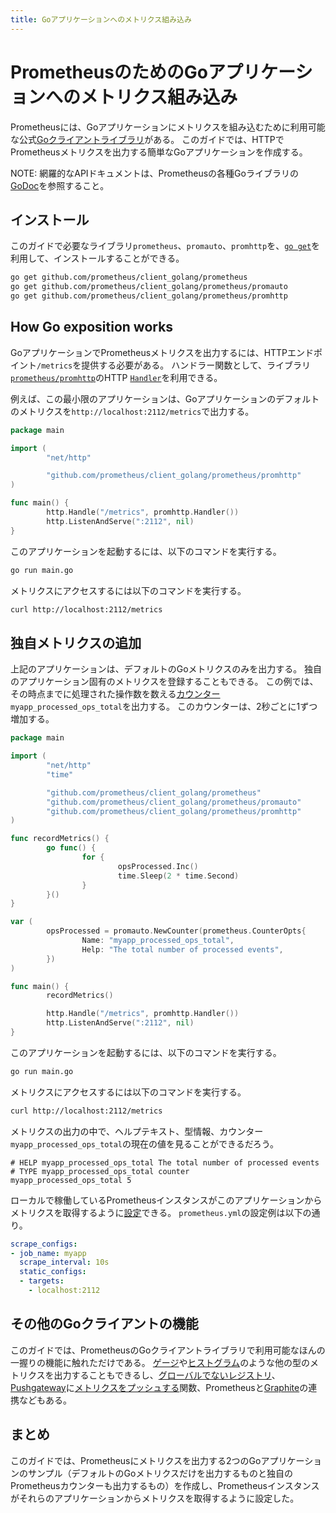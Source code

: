 ```yaml
---
title: Goアプリケーションへのメトリクス組み込み
---
```


# PrometheusのためのGoアプリケーションへのメトリクス組み込み

Prometheusには、Goアプリケーションにメトリクスを組み込むために利用可能な公式[Goクライアントライブラリ](https://github.com/prometheus/client_golang)がある。
このガイドでは、HTTPでPrometheusメトリクスを出力する簡単なGoアプリケーションを作成する。

NOTE: 網羅的なAPIドキュメントは、Prometheusの各種Goライブラリの[GoDoc](https://godoc.org/github.com/prometheus/client_golang)を参照すること。

## インストール

このガイドで必要なライブラリ`prometheus`、`promauto`、`promhttp`を、[`go get`](https://golang.org/doc/articles/go_command.html)を利用して、インストールすることができる。

```bash
go get github.com/prometheus/client_golang/prometheus
go get github.com/prometheus/client_golang/prometheus/promauto
go get github.com/prometheus/client_golang/prometheus/promhttp
```

## How Go exposition works

GoアプリケーションでPrometheusメトリクスを出力するには、HTTPエンドポイント`/metrics`を提供する必要がある。
ハンドラー関数として、ライブラリ[`prometheus/promhttp`](https://godoc.org/github.com/prometheus/client_golang/prometheus/promhttp)のHTTP [`Handler`](https://godoc.org/github.com/prometheus/client_golang/prometheus/promhttp#Handler)を利用できる。

例えば、この最小限のアプリケーションは、Goアプリケーションのデフォルトのメトリクスを`http://localhost:2112/metrics`で出力する。

```go
package main

import (
        "net/http"

        "github.com/prometheus/client_golang/prometheus/promhttp"
)

func main() {
        http.Handle("/metrics", promhttp.Handler())
        http.ListenAndServe(":2112", nil)
}
```

このアプリケーションを起動するには、以下のコマンドを実行する。

```bash
go run main.go
```

メトリクスにアクセスするには以下のコマンドを実行する。

```bash
curl http://localhost:2112/metrics
```

## 独自メトリクスの追加

上記のアプリケーションは、デフォルトのGoメトリクスのみを出力する。
独自のアプリケーション固有のメトリクスを登録することもできる。
この例では、その時点までに処理された操作数を数える[カウンター](/docs/concepts/metric_types/#counter)`myapp_processed_ops_total`を出力する。
このカウンターは、2秒ごとに1ずつ増加する。

```go
package main

import (
        "net/http"
        "time"

        "github.com/prometheus/client_golang/prometheus"
        "github.com/prometheus/client_golang/prometheus/promauto"
        "github.com/prometheus/client_golang/prometheus/promhttp"
)

func recordMetrics() {
        go func() {
                for {
                        opsProcessed.Inc()
                        time.Sleep(2 * time.Second)
                }
        }()
}

var (
        opsProcessed = promauto.NewCounter(prometheus.CounterOpts{
                Name: "myapp_processed_ops_total",
                Help: "The total number of processed events",
        })
)

func main() {
        recordMetrics()

        http.Handle("/metrics", promhttp.Handler())
        http.ListenAndServe(":2112", nil)
}
```

このアプリケーションを起動するには、以下のコマンドを実行する。

```bash
go run main.go
```

メトリクスにアクセスするには以下のコマンドを実行する。

```bash
curl http://localhost:2112/metrics
```

メトリクスの出力の中で、ヘルプテキスト、型情報、カウンター`myapp_processed_ops_total`の現在の値を見ることができるだろう。

```
# HELP myapp_processed_ops_total The total number of processed events
# TYPE myapp_processed_ops_total counter
myapp_processed_ops_total 5
```

ローカルで稼働しているPrometheusインスタンスがこのアプリケーションからメトリクスを取得するように[設定](/docs/prometheus/latest/configuration/configuration/#<scrape_config>)できる。
`prometheus.yml`の設定例は以下の通り。

```yaml
scrape_configs:
- job_name: myapp
  scrape_interval: 10s
  static_configs:
  - targets:
    - localhost:2112
```

## その他のGoクライアントの機能

このガイドでは、PrometheusのGoクライアントライブラリで利用可能なほんの一握りの機能に触れただけである。
[ゲージ](https://godoc.org/github.com/prometheus/client_golang/prometheus#Gauge)や[ヒストグラム](https://godoc.org/github.com/prometheus/client_golang/prometheus#Histogram)のような他の型のメトリクスを出力することもできるし、[グローバルでないレジストリ](https://godoc.org/github.com/prometheus/client_golang/prometheus#Registry)、[Pushgateway](/docs/instrumenting/pushing/)に[メトリクスをプッシュする](https://godoc.org/github.com/prometheus/client_golang/prometheus/push)関数、Prometheusと[Graphite](https://godoc.org/github.com/prometheus/client_golang/prometheus/graphite)の連携などもある。

## まとめ

このガイドでは、Prometheusにメトリクスを出力する2つのGoアプリケーションのサンプル（デフォルトのGoメトリクスだけを出力するものと独自のPrometheusカウンターも出力するもの）を作成し、Prometheusインスタンスがそれらのアプリケーションからメトリクスを取得するように設定した。
